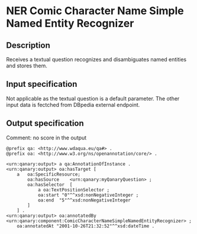 # NER Comic Character Name Simple Named Entity Recognizer

## Description

Receives a textual question recognizes and disambiguates named entities and stores them.

## Input specification

Not applicable as the textual question is a default parameter. The other input data is fectched from DBpedia external endpoint.

## Output specification

Comment: no score in the output

```ttl
@prefix qa: <http://www.wdaqua.eu/qa#> .
@prefix oa: <http://www.w3.org/ns/openannotation/core/> .

<urn:qanary:output> a qa:AnnotationOfInstance .
<urn:qanary:output> oa:hasTarget [
    a   oa:SpecificResource;
        oa:hasSource    <urn:qanary:myQanaryQuestion> ;
        oa:hasSelector  [
            a oa:TextPositionSelector ;
            oa:start "0"^^xsd:nonNegativeInteger ;
            oa:end  "5"^^xsd:nonNegativeInteger
        ]
    ] .
<urn:qanary:output> oa:annotatedBy <urn:qanary:component:ComicCharacterNameSimpleNamedEntityRecognizer> ;
    oa:annotatedAt "2001-10-26T21:32:52"^^xsd:dateTime .
```
